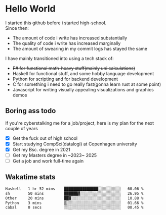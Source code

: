 # Hello World

I started this github before i started high-school.  
Since then:
- The amount of code i write has increased substantially
- The quality of code i write has increased marginally
- The amount of swearing in my commit logs has stayed the same

I have mainly transitioned into using a tech stack of:
- ~~F# for functional math-heavy stuff(mainly uni calculations)~~
- Haskell for functional stuff, and some hobby language development
- Python for scripting and for backend development
- C for something i need to go really fast(gonna learn rust at some point)
- Javascript for writing visually appealing visualizations and graphics demos

## Boring ass todo
If you're cyberstalking me for a job/project, here is my plan for the next couple of years
- [x] Get the fuck out of high school
- [x] Start studying CompSci(datalogi) at Copenhagen university
- [x] Get my Bsc. degree in 2021
- [ ] Get my Masters degree in ~2023~ 2025
- [ ] Get a job and work full-time again

## Wakatime stats
<!--START_SECTION:waka-->

```txt
Haskell   1 hr 52 mins    ███████████████░░░░░░░░░░   60.06 %
sh        50 mins         ██████▓░░░░░░░░░░░░░░░░░░   26.95 %
Other     20 mins         ██▓░░░░░░░░░░░░░░░░░░░░░░   10.88 %
Python    3 mins          ▒░░░░░░░░░░░░░░░░░░░░░░░░   01.66 %
cabal     0 secs          ░░░░░░░░░░░░░░░░░░░░░░░░░   00.45 %
```

<!--END_SECTION:waka-->
